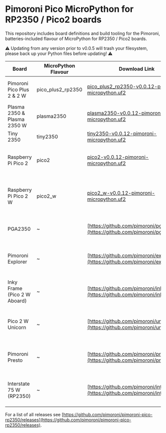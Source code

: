 # Pimoroni Pico MicroPython for RP2350 / Pico2 boards

This repository includes board definitions and build tooling for the Pimoroni,
batteries-included flavour of MicroPython for RP2350 / Pico2 boards.

:warning: Updating from any version prior to v0.0.5 will trash your filesystem, please back up your Python files before updating! :warning:

| Board | MicroPython Flavour | Download Link | Notes |
|-------|---------------------|---------------|-------|
| Pimoroni Pico Plus 2 & 2 W | pico_plus2_rp2350 | [pico_plus2_rp2350-v0.0.12-pimoroni-micropython.uf2](https://github.com/pimoroni/pimoroni-pico-rp2350/releases/download/v0.0.12/pico_plus2_rp2350-v0.0.12-pimoroni-micropython.uf2) | :warning: Experimental: Enables PSRAM
| Plasma 2350 & Plasma 2350 W | plasma2350 | [plasma2350-v0.0.12-pimoroni-micropython.uf2](https://github.com/pimoroni/pimoroni-pico-rp2350/releases/download/v0.0.12/plasma2350-v0.0.12-pimoroni-micropython.uf2) |
| Tiny 2350 | tiny2350 | [tiny2350-v0.0.12-pimoroni-micropython.uf2](https://github.com/pimoroni/pimoroni-pico-rp2350/releases/download/v0.0.12/tiny2350-v0.0.12-pimoroni-micropython.uf2) |
| Raspberry Pi Pico 2 | pico2 | [pico2-v0.0.12-pimoroni-micropython.uf2](https://github.com/pimoroni/pimoroni-pico-rp2350/releases/download/v0.0.12/pico2-v0.0.12-pimoroni-micropython.uf2) | This gives you the Pimoroni Pico libs on a vanilla Pico 2
| Raspberry Pi Pico 2 W | pico2_w | [pico2_w-v0.0.12-pimoroni-micropython.uf2](https://github.com/pimoroni/pimoroni-pico-rp2350/releases/download/v0.0.12/pico2_w-v0.0.12-pimoroni-micropython.uf2) | This gives you the Pimoroni Pico libs on a vanilla Pico 2 W
| PGA2350 | ~ | [https://github.com/pimoroni/pga/](https://github.com/pimoroni/pga/) | See the PGA repo for builds and boilerplate
| Pimoroni Explorer | ~ | [https://github.com/pimoroni/explorer](https://github.com/pimoroni/explorer) | See the Explorer repo for builds and examples
| Inky Frame (Pico 2 W Aboard) | ~ | [https://github.com/pimoroni/inky-frame](https://github.com/pimoroni/inky-frame) | See the Inky Frame repo for builds and examples
| Pico 2 W Unicorn | ~ | [https://github.com/pimoroni/unicorn](https://github.com/pimoroni/unicorn) | See the Unicorn repo for builds and examples
| Pimoroni Presto | ~ | [https://github.com/pimoroni/presto](https://github.com/pimoroni/presto) | See the Presto repo for builds and examples
| Interstate 75 W (RP2350) | ~ | [https://github.com/pimoroni/interstate75](https://github.com/pimoroni/interstate75) | See the Interstate 75 repo for builds and examples

For a list of all releases see [https://github.com/pimoroni/pimoroni-pico-rp2350/releases](https://github.com/pimoroni/pimoroni-pico-rp2350/releases).
